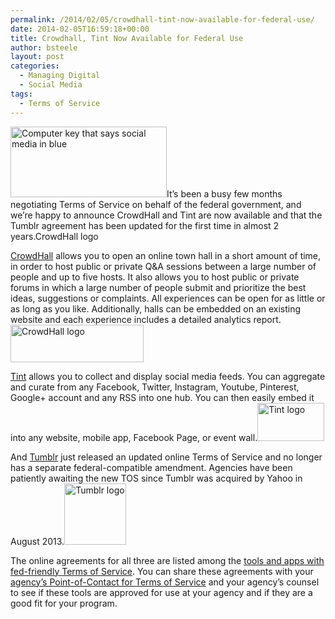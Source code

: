 ```yaml
---
permalink: /2014/02/05/crowdhall-tint-now-available-for-federal-use/
date: 2014-02-05T16:59:18+00:00
title: Crowdhall, Tint Now Available for Federal Use
author: bsteele
layout: post
categories:
  - Managing Digital
  - Social Media
tags:
  - Terms of Service
---
```


[<img class="size-medium wp-image-125642 alignright" src="https://s3.amazonaws.com/sitesusa/wp-content/uploads/sites/212/2013/07/social-media-button1-250x113.jpg" alt="Computer key that says social media in blue" width="250" height="113" />](https://s3.amazonaws.com/sitesusa/wp-content/uploads/sites/212/2013/07/social-media-button1.jpg)It’s been a busy few months negotiating Terms of Service on behalf of the federal government, and we’re happy to announce CrowdHall and Tint are now available and that the Tumblr agreement has been updated for the first time in almost 2 years.CrowdHall logo

[CrowdHall](https://crowdhall.com/) allows you to open an online town hall in a short amount of time, in order to host public or private Q&A sessions between a large number of people and up to five hosts. It also allows you to host public or private forums in which a large number of people submit and prioritize the best ideas, suggestions or complaints. All experiences can be open for as little or as long as you like. Additionally, halls can be embedded on an existing website and each experience includes a detailed analytics report. [<img class="size-full wp-image-127072 alignright" src="https://s3.amazonaws.com/sitesusa/wp-content/uploads/sites/212/2014/02/CrowdHall.jpg" alt="CrowdHall logo" width="213" height="60" />](https://s3.amazonaws.com/sitesusa/wp-content/uploads/sites/212/2014/02/CrowdHall.jpg)

[Tint](http://www.tintup.com/) allows you to collect and display social media feeds. You can aggregate and curate from any Facebook, Twitter, Instagram, Youtube, Pinterest, Google+ account and any RSS into one hub. You can then easily embed it into any website, mobile app, Facebook Page, or event wall.[<img class="size-full wp-image-127092 alignright" src="https://s3.amazonaws.com/sitesusa/wp-content/uploads/sites/212/2014/02/TINT.jpg" alt="Tint logo" width="107" height="61" />](https://s3.amazonaws.com/sitesusa/wp-content/uploads/sites/212/2014/02/TINT.jpg)

And [Tumblr](https://www.tumblr.com/) just released an updated online Terms of Service and no longer has a separate federal-compatible amendment. Agencies have been patiently awaiting the new TOS since Tumblr was acquired by Yahoo in August 2013.[<img class=" wp-image-127102 alignright" src="https://s3.amazonaws.com/sitesusa/wp-content/uploads/sites/212/2014/02/Tumblr.jpg" alt="Tumblr logo" width="99" height="98" />](https://s3.amazonaws.com/sitesusa/wp-content/uploads/sites/212/2014/02/Tumblr.jpg)

The online agreements for all three are listed among the [tools and apps with fed-friendly Terms of Service](https://www.digitalgov.gov/resources/negotiated-terms-of-service-agreements/). You can share these agreements with your [agency’s Point-of-Contact for Terms of Service](https://www.digitalgov.gov/resources/agency-points-of-contact-for-federal-compatible-terms-of-service-agreements/) and your agency’s counsel to see if these tools are approved for use at your agency and if they are a good fit for your program.